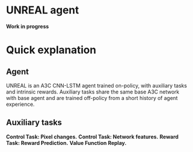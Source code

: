 # UNREAL agent

**Work in progress**

# Quick explanation

## Agent

UNREAL is an A3C CNN-LSTM agent trained on-policy, with auxiliary tasks and intrinsic rewards.
Auxiliary tasks share the same base A3C network with base agent and are trained off-policy from a short history of agent experience.

## Auxiliary tasks

**Control Task: Pixel changes.** 
**Control Task: Network features.** 
**Reward Task: Reward Prediction.** 
**Value Function Replay.** 

